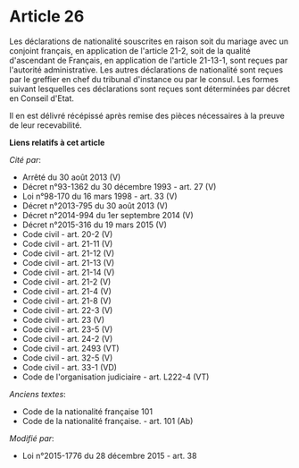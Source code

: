 # Article 26

Les déclarations de nationalité souscrites en raison soit du mariage avec un conjoint français, en application de l'article
21-2, soit de la qualité d'ascendant de Français, en application de l'article 21-13-1, sont reçues par l'autorité
administrative. Les autres déclarations de nationalité sont reçues par le greffier en chef du tribunal d'instance ou par le
consul. Les formes suivant lesquelles ces déclarations sont reçues sont déterminées par décret en Conseil d'Etat. 

Il en est délivré récépissé après remise des pièces nécessaires à la preuve de leur recevabilité.

**Liens relatifs à cet article**

_Cité par_:

  - Arrêté du 30 août 2013 (V)
  - Décret n°93-1362 du 30 décembre 1993 - art. 27 (V)
  - Loi n°98-170 du 16 mars 1998 - art. 33 (V)
  - Décret n°2013-795 du 30 août 2013 (V)
  - Décret n°2014-994 du 1er septembre 2014 (V)
  - Décret n°2015-316 du 19 mars 2015 (V)
  - Code civil - art. 20-2 (V)
  - Code civil - art. 21-11 (V)
  - Code civil - art. 21-12 (V)
  - Code civil - art. 21-13 (V)
  - Code civil - art. 21-14 (V)
  - Code civil - art. 21-2 (V)
  - Code civil - art. 21-4 (V)
  - Code civil - art. 21-8 (V)
  - Code civil - art. 22-3 (V)
  - Code civil - art. 23 (V)
  - Code civil - art. 23-5 (V)
  - Code civil - art. 24-2 (V)
  - Code civil - art. 2493 (VT)
  - Code civil - art. 32-5 (V)
  - Code civil - art. 33-1 (VD)
  - Code de l'organisation judiciaire - art. L222-4 (VT)

_Anciens textes_:

  - Code de la nationalité française 101
  - Code de la nationalité française. - art. 101 (Ab)

_Modifié par_:

  - Loi n°2015-1776 du 28 décembre 2015 - art. 38
